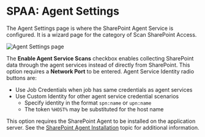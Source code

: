 # SPAA: Agent Settings

The Agent Settings page is where the SharePoint Agent Service is configured. It is a wizard page for
the category of Scan SharePoint Access.

![Agent Settings page](/img/versioned_docs/activitymonitor_7.1/activitymonitor/install/agent/windowsagent.webp)

The **Enable Agent Service Scans** checkbox enables collecting SharePoint data through the agent
services instead of directly from SharePoint. This option requires a **Network Port** to be entered.
Agent Service Identity radio buttons are:

- Use Job Credentials when job has same credentials as agent services
- Use Custom Identity for other agent service credential scenarios
    - Specify identity in the format `spn:name` or `upn:name`
    - The token `%HOST%` may be substituted for the host name

This option requires the SharePoint Agent to be installed on the application server. See the
[SharePoint Agent Installation](/docs/accessanalyzer/11.6/install/sharepointagent/overview.md)
topic for additional information.
